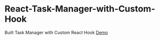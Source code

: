 # React-Task-Manager-with-Custom-Hook
Built Task Manager with Custom React Hook
[Demo](https://rubanero14.github.io/React-Task-Manager-with-Custom-Hook/)
